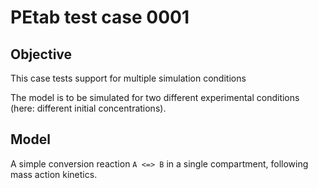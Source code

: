 # PEtab test case 0001

## Objective

This case tests support for multiple simulation conditions

The model is to be simulated for two different experimental conditions
(here: different initial concentrations).

## Model

A simple conversion reaction `A <=> B` in a single compartment, following
mass action kinetics.
